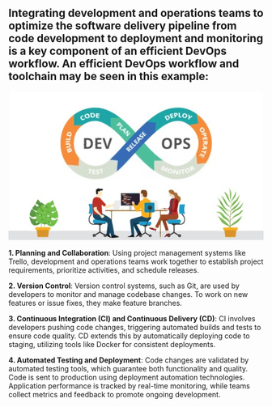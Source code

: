 ## Integrating development and operations teams to optimize the software delivery pipeline from code development to deployment and monitoring is a key component of an efficient DevOps workflow. An efficient DevOps workflow and toolchain may be seen in this example:

![devops](devops.jpg)

**1. Planning and Collaboration**: Using project management systems like Trello, development and operations teams work together to establish project requirements, prioritize activities, and schedule releases.

**2. Version Control**: Version control systems, such as Git, are used by developers to monitor and manage codebase changes. To work on new features or issue fixes, they make feature branches.

**3. Continuous Integration (CI) and Continuous Delivery (CD)**: CI involves developers pushing code changes, triggering automated builds and tests to ensure code quality. CD extends this by automatically deploying code to staging, utilizing tools like Docker for consistent deployments.

**4. Automated Testing and Deployment**: Code changes are validated by automated testing tools, which guarantee both functionality and quality. Code is sent to production using deployment automation technologies. Application performance is tracked by real-time monitoring, while teams collect metrics and feedback to promote ongoing development.